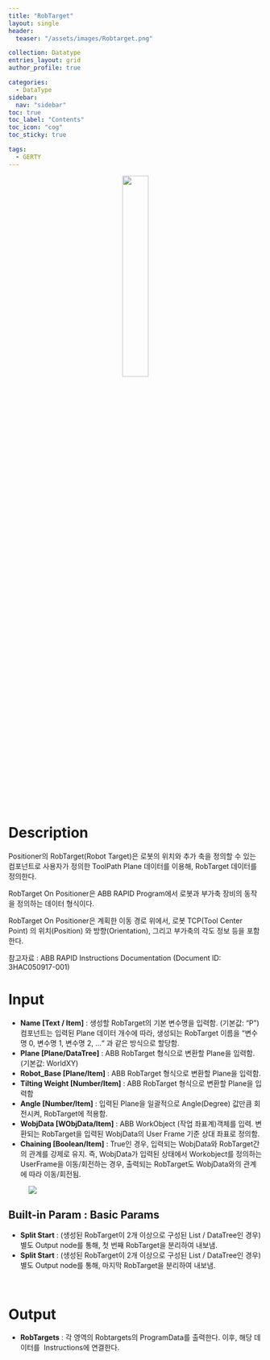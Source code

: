 ```yaml
---
title: "RobTarget"
layout: single
header:
  teaser: "/assets/images/Robtarget.png"

collection: Datatype
entries_layout: grid
author_profile: true

categories:
  - DataType
sidebar:
  nav: "sidebar"
toc: true
toc_label: "Contents"
toc_icon: "cog"
toc_sticky: true

tags: 
  - GERTY
---
```


<p align="center">  <img src="/assets/images/Robtarget.png" align="center" width="32%"></p>


# Description

Positioner의 RobTarget(Robot Target)은 로봇의 위치와 추가 축을 정의할 수 있는 컴포넌트로 사용자가 정의한 ToolPath Plane 데이터를 이용해, RobTarget 데이터를 정의한다.

RobTarget On Positioner은 ABB RAPID Program에서 로봇과 부가축 장비의 동작을 정의하는 데이터 형식이다.

RobTarget On Positioner은 계획한 이동 경로 위에서, 로봇 TCP(Tool Center Point) 의 위치(Position) 와 방향(Orientation), 그리고 부가축의 각도 정보 등을 포함한다.

참고자료 : ABB RAPID Instructions Documentation (Document ID: 3HAC050917-001)

# Input

* **Name [Text / Item]** : 생성할 RobTarget의 기본 변수명을 입력함. (기본값: “P”) <br> 컴포넌트는 입력된 Plane 데이터 개수에 따라, 생성되는 RobTarget 이름을 “변수명 0, 변수명 1, 변수명 2, …“ 과 같은 방식으로 할당함.
* **Plane [Plane/DataTree]** : ABB RobTarget 형식으로 변환할 Plane을 입력함.(기본값: WorldXY) 
* **Robot_Base [Plane/Item]** : ABB RobTarget 형식으로 변환할 Plane을 입력함. 
* **Tilting Weight [Number/Item]** : ABB RobTarget 형식으로 변환할 Plane을 입력함
* **Angle [Number/Item]** : 입력된 Plane을 일괄적으로 Angle(Degree) 값만큼 회전시켜, RobTarget에 적용함.
* **WobjData [WObjData/Item]** : ABB WorkObject (작업 좌표계)객체를 입력. 변환되는 RobTarget을 입력된 WobjData의 User Frame 기준 상대 좌표로 정의함.
* **Chaining [Boolean/Item]** : True인 경우, 입력되는 WobjData와 RobTarget간의 관계를 강제로 유지. 즉, WobjData가 입력된 상태에서 Workobject를 정의하는 UserFrame을 이동/회전하는 경우, 출력되는 RobTarget도 WobjData와의 관계에 따라 이동/회전됨. 

<figure>
	<a href="https://b-at.kr/wp-content/uploads/2024/07/Split-Robtargets-14-1.png"><img src="https://b-at.kr/wp-content/uploads/2024/07/Split-Robtargets-14-1.png"></a>
</figure>

## Built-in Param : Basic Params​
* **Split Start** : (생성된 RobTarget이 2개 이상으로 구성된 List / DataTree인 경우) 별도 Output node를 통해, 첫 번째 RobTarget을 분리하여 내보냄. 
* **Split Start** : (생성된 RobTarget이 2개 이상으로 구성된 List / DataTree인 경우) 별도 Output node를 통해, 마지막 RobTarget을 분리하여 내보냄. 

<br>

# Output

* **RobTargets** : 각 영역의 Robtargets의 ProgramData를 출력한다. 이후, 해당 데이터를  Instructions에 연결한다.
